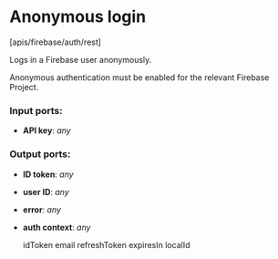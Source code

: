 # Anonymous login

[apis/firebase/auth/rest]

Logs in a Firebase user anonymously.

Anonymous authentication must be enabled for the relevant Firebase Project.

### Input ports:

* __API key__: _any_



### Output ports:

* __ID token__: _any_



* __user ID__: _any_



* __error__: _any_



* __auth context__: _any_

    idToken
    email
    refreshToken
    expiresIn
    localId




